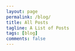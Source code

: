 ```yaml
---
layout: page
permalink: /blog/
title: All Posts
tagline: A List of Posts
tags: [blog]
comments: false
---
```


<section>

    
  
  

</section>
